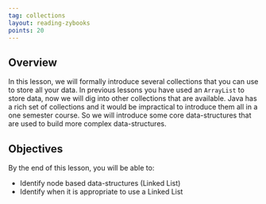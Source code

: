 ```yaml
---
tag: collections
layout: reading-zybooks
points: 20
---
```


## Overview

In this lesson, we will formally introduce several collections that you can use to store all your
data. In previous lessons you have used an `ArrayList` to store data, now we will dig into
other collections that are available. Java has a rich set of collections and it would be
impractical to introduce them all in a one semester course. So we will introduce some core
data-structures that are used to build more complex data-structures.


## Objectives

By the end of this lesson, you will be able to:

- Identify node based data-structures (Linked List)
- Identify when it is appropriate to use a Linked List